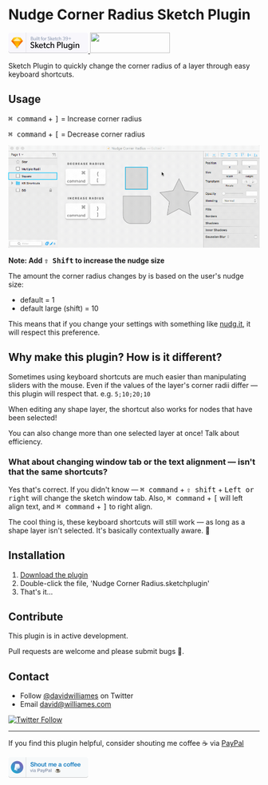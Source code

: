 # Nudge Corner Radius Sketch Plugin

<a href="https://www.sketchapp.com">
  <img width="160" height="41" src="images/sketch-badge.png" >
</a>
<a href="http://bit.ly/SketchRunnerWebsite">
  <img width="160" height="41" src="http://sketchrunner.com/img/badge_blue.png" >
</a>

Sketch Plugin to quickly change the corner radius of a layer through easy keyboard shortcuts.


## Usage

<kbd>⌘ command</kbd> + <kbd>]</kbd> = Increase corner radius

<kbd>⌘ command</kbd> + <kbd>[</kbd> = Decrease corner radius

![Nudge Corner Radius Preview](images/nudge-radius-preview.gif)

**Note: Add <kbd>⇧ Shift</kbd> to increase the nudge size**

The amount the corner radius changes by is based on the user's nudge size:

- default = 1
- default large (shift) = 10

This means that if you change your settings with something like [nudg.it](http://nudg.it), it will respect this preference.


## Why make this plugin? How is it different?

Sometimes using keyboard shortcuts are much easier than manipulating sliders with the mouse.
Even if the values of the layer's corner radii differ — this plugin will respect that. e.g. `5;10;20;10`

When editing any shape layer, the shortcut also works for nodes that have been selected!

You can also change more than one selected layer at once! Talk about efficiency.


### What about changing window tab or the text alignment — isn't that the same shortcuts?

Yes that's correct. If you didn't know — <kbd>⌘ command</kbd> + <kbd>⇧ shift</kbd> + <kbd>Left or right</kbd> will change the sketch window tab.
Also, <kbd>⌘ command</kbd> + <kbd>[</kbd> will left align text, and <kbd>⌘ command</kbd> + <kbd>]</kbd> to right align.

The cool thing is, these keyboard shortcuts will still work — as long as a shape layer isn't selected.
It's basically contextually aware. 🤖


## Installation

1. [Download the plugin](https://github.com/DWilliames/nudge-corner-radius-sketch-plugin/releases/download/v1.0/Corner.Radius.sketchplugin.zip)
2. Double-click the file, 'Nudge Corner Radius.sketchplugin'
3. That's it...


## Contribute

This plugin is in active development.

Pull requests are welcome and please submit bugs 🐛.

## Contact

* Follow [@davidwilliames](https://twitter.com/davidwilliames) on Twitter
* Email <david@williames.com>

[![Twitter Follow](https://img.shields.io/twitter/follow/davidwilliames.svg?style=social&label=Follow)]()

---

If you find this plugin helpful, consider shouting me coffee ☕️ via [PayPal](https://www.paypal.me/dtw/5)

<a href="https://www.paypal.me/dtw/5">
  <img width="160" height="41" src="images/paypal-badge.png" >
</a>

